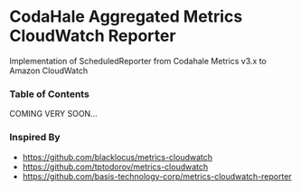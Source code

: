 # CodaHale Aggregated Metrics CloudWatch Reporter
Implementation of ScheduledReporter from Codahale Metrics v3.x to Amazon CloudWatch

### Table of Contents

COMING VERY SOON...

### Inspired By
* https://github.com/blacklocus/metrics-cloudwatch
* https://github.com/tptodorov/metrics-cloudwatch
* https://github.com/basis-technology-corp/metrics-cloudwatch-reporter
